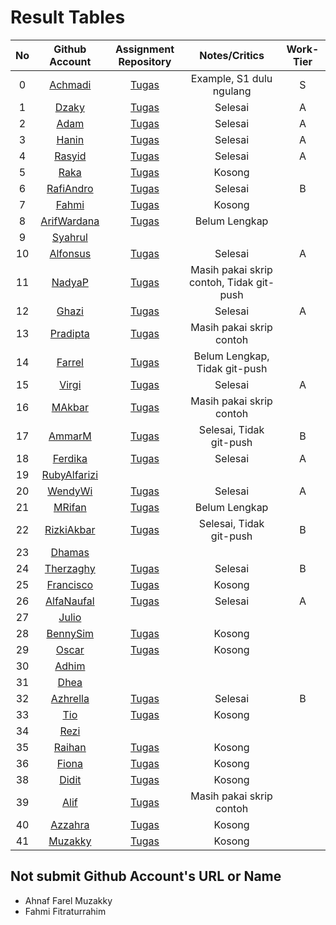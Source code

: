 # Result Tables

| No | Github Account | Assignment Repository | Notes/Critics | Work-Tier |
|:--:|:--------------:|:---------------------:|:-------------:|:-----:|
|0| [Achmadi](https://github.com/mekatronik-achmadi/) | [Tugas](https://github.com/mekatronik-achmadi/tugas-sinyal) | Example, S1 dulu ngulang | S |
|1| [Dzaky](https://github.com/dzakyadlh) | [Tugas](https://github.com/dzakyadlh/signal-assignment-1) | Selesai | A | 
|2| [Adam](https://github.com/AdamM1-36) | [Tugas](https://github.com/AdamM1-36/tugas-sinyal) | Selesai | A |
|3| [Hanin](https://github.com/haninsyamsi036) | [Tugas](https://github.com/haninsyamsi036/Signal-Course) | Selesai | A |
|4| [Rasyid](https://github.com/rsydfddn) | [Tugas](https://github.com/rsydfddn/tugas-sinyal) | Selesai | A |
|5| [Raka](https://github.com/rakamusalim) | [Tugas](https://github.com/rakamusalim/tugas-sinyal) | Kosong | |
|6| [RafiAndro](https://github.com/RafiAndro) | [Tugas](https://github.com/RafiAndro/Tugas-1) | Selesai | B |
|7| [Fahmi](https://github.com/ITStudent123) | [Tugas](https://github.com/ITStudent123/tugas-sinyal) | Kosong | |
|8| [ArifWardana](https://github.com/arifwardana) | [Tugas](https://github.com/ArifWardana/PSOPythonArifWr) | Belum Lengkap | |
|9| [Syahrul](https://github.com/Syahrulwhyd) | | | |
|10| [Alfonsus](https://github.com/Alfonsus-Enrico) | [Tugas](https://github.com/Alfonsus-Enrico/TugasSinyal) | Selesai | A |
|11| [NadyaP](https://github.com/Nonaminggumerah) | [Tugas](https://github.com/Nonaminggumerah/Tugas-1-SPO) | Masih pakai skrip contoh, Tidak git-push | |
|12| [Ghazi](https://github.com/gap125) | [Tugas](https://github.com/gap125/tugas-sinyal) | Selesai | A |
|13| [Pradipta](https://github.com/Pradipta07) | [Tugas](https://github.com/Pradipta07/Tugas-PSO) | Masih pakai skrip contoh | |
|14| [Farrel](https://github.com/FarrelFasyaWisnugroho) | [Tugas](https://github.com/FarrelFasyaWisnugroho/Tugas-Sinyal-1/) | Belum Lengkap, Tidak git-push | |
|15| [Virgi](https://github.com/virgi005) | [Tugas](https://github.com/virgi005/tugas-Sinyal) | Selesai | A |
|16| [MAkbar](https://github.com/MAkbarMZ) | [Tugas](https://github.com/MAkbarMZ/TugasSignalProcessing) | Masih pakai skrip contoh | |
|17| [AmmarM](https://github.com/ammarmuzhaffar) | [Tugas](https://github.com/ammarmuzhaffar/Tugas-Proses-Sinyal-dan-Optimisasi-1) | Selesai, Tidak git-push | B |
|18| [Ferdika](https://github.com/FerdikaPradana) | [Tugas](https://github.com/FerdikaPradana/tugas-sinyal-1) | Selesai | A |
|19| [RubyAlfarizi](https://github.com/RubiAlfa) | | | |
|20| [WendyWi](https://github.com/WendyWibowo05) | [Tugas](https://github.com/WendyWibowo05/Tugas-Sinyal) | Selesai | A |
|21| [MRifan](https://github.com/muhammadrifan2828) | [Tugas](https://github.com/muhammadrifan2828/tugas-sinyal) | Belum Lengkap | |
|22| [RizkiAkbar](https://github.com/RizkiAkbar12) | [Tugas](https://github.com/RizkiAkbar12/Tugas-SPO) | Selesai, Tidak git-push | B |
|23| [Dhamas](https://github.com/Dhamas1902) | | | |
|24| [Therzaghy](https://github.com/harrytherzaghy) | [Tugas](https://github.com/harrytherzaghy/Tugas-PSO) | Selesai | B |
|25| [Francisco](https://github.com/FranciscoReza) | [Tugas](https://github.com/FranciscoReza/Tugas) | Kosong | |
|26| [AlfaNaufal](https://github.com/lavarrezel) | [Tugas](https://github.com/lavarrezel/tugas-sinyal-1) | Selesai | A |
|27| [Julio](https://github.com/JulioMaulana) | | | |
|28| [BennySim](https://github.com/bensmtpng) | [Tugas](https://github.com/bensmtpng/TugasSinyal) | Kosong | |
|29| [Oscar](https://github.com/OscarID) | [Tugas](https://github.com/OscarID/Tugas-Sinyal) | Kosong | |
|30| [Adhim](https://github.com/Dhimmmmr) | | | |
|31| [Dhea](https://github.com/dheatirtaa) | | | |
|32| [Azhrella](https://github.com/Azhrella) | [Tugas](https://github.com/Azhrella/tugas-sinyal) | Selesai | B |
|33| [Tio](https://github.com/Zanarkandd) | [Tugas](https://github.com/Zanarkandd/tugas-sinyal) | Kosong | |
|34| [Rezi](https://github.com/rezira24) | | | |
|35| [Raihan](https://github.com/lazuraihan) | [Tugas](https://github.com/lazuraihan/tugas-sinyal) | Kosong | |
|36| [Fiona](https://github.com/fionasiahaya) | [Tugas](https://github.com/fionasiahaya/tugas-sinyal) | Kosong | |
|38| [Didit](https://github.com/diditpradipta) | [Tugas](https://github.com/diditpradipta/tugas-sinyal) | Kosong | |
|39| [Alif](https://github.com/AlifRisyanS) | [Tugas](https://github.com/AlifRisyanS/Signal-Assigment) | Masih pakai skrip contoh | |
|40| [Azzahra](https://github.com/azzahrns) | [Tugas](https://github.com/azzahrns/tugas-sinyal-) | Kosong | |
|41| [Muzakky](https://github.com/farelmuzakky) | [Tugas](https://github.com/farelmuzakky/tugas_pso) | Kosong | |

## Not submit Github Account's URL or Name
- Ahnaf Farel Muzakky
- Fahmi Fitraturrahim










